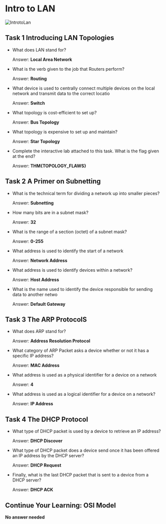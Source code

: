 # Intro to LAN

![IntrotoLan](https://user-images.githubusercontent.com/51766689/138590806-f1675a1b-aa35-4b6b-9621-25b6ca48088c.PNG)

## Task 1 Introducing LAN Topologies

* What does LAN stand for?

    Answer: **Local Area Network**

* What is the verb given to the job that Routers perform?

    Answer: **Routing**

* What device is used to centrally connect multiple devices on the local network and transmit data to the correct locatio

    Answer: **Switch**

* What topology is cost-efficient to set up?

    Answer: **Bus Topology**

* What topology is expensive to set up and maintain?

    Answer: **Star Topology**

* Complete the interactive lab attached to this task. What is the flag given at the end?

    Answer: **THM{TOPOLOGY_FLAWS}**

## Task 2 A Primer on Subnetting

* What is the technical term for dividing a network up into smaller pieces?

    Answer: **Subnetting**

* How many bits are in a subnet mask?

    Answer: **32**

* What is the range of a section (octet) of a subnet mask?

    Answer: **0-255**

* What address is used to identify the start of a network

    Answer: **Network Address**

* What address is used to identify devices within a network?

    Answer: **Host Address**

* What is the name used to identify the device responsible for sending data to another netwo

    Answer: **Default Gateway**

## Task 3 The ARP ProtocolS

* What does ARP stand for?

    Answer: **Address Resolution Protocol**

* What category of ARP Packet asks a device whether or not it has a specific IP address?

    Answer: **MAC Address**

* What address is used as a physical identifier for a device on a network

    Answer: **4**

* What address is used as a logical identifier for a device on a network?

    Answer: **IP Address**

## Task 4 The DHCP Protocol

* What type of DHCP packet is used by a device to retrieve an IP address?

    Answer: **DHCP Discover**

* What type of DHCP packet does a device send once it has been offered an IP address by the DHCP server?

    Answer: **DHCP Request**

* Finally, what is the last DHCP packet that is sent to a device from a DHCP server? 

    Answer: **DHCP ACK**

## Continue Your Learning: OSI Model

**No answer needed**
